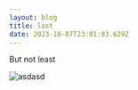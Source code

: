 ```yaml
---
layout: blog
title: last
date: 2023-10-07T23:01:03.629Z
---
```

But not least



![asdasd](_site/src/images/uploads/aaaa444.png "aaaa")